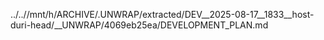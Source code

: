 ../..//mnt/h/ARCHIVE/.UNWRAP/extracted/DEV__2025-08-17__1833__host-duri-head/__UNWRAP/4069eb25ea/DEVELOPMENT_PLAN.md